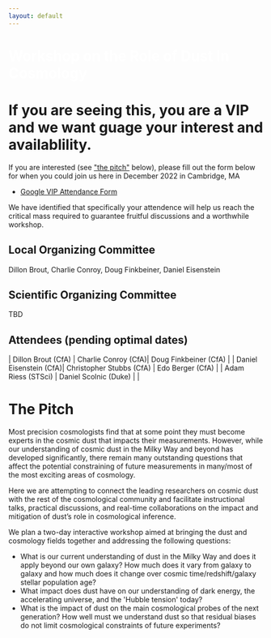 ```yaml
---
layout: default
---
```


# <span style="color:white">Workshop on the Role of Dust In Cosmology</span>

# If you are seeing this, you are a VIP and we want guage your interest and availablility.

If you are interested (see ["the pitch"](https://djbrout.github.io/Dust_In_Cosmology_Cfa_2022/#the-pitch) below), please fill out the form below for when you could join us here in December 2022 in Cambridge, MA
* [Google VIP Attendance Form](https://docs.google.com/forms/d/e/1FAIpQLSfpDN5LbUeNXzUcLl0ici5jvV37BOPDfxlz3f6H9GUrbqtsTg/viewform?usp=sf_link)

We have identified that specifically your attendence will help us reach the critical mass required to guarantee fruitful discussions and a worthwhile workshop.

## Local Organizing Committee

Dillon Brout, Charlie Conroy, Doug Finkbeiner, Daniel Eisenstein

## Scientific Organizing Committee

TBD

## Attendees (pending optimal dates)

| Dillon Brout (CfA)  | Charlie Conroy (CfA)| Doug Finkbeiner (CfA) |
| Daniel Eisenstein (CfA)| Christopher Stubbs (CfA)  | Edo Berger (CfA) |
| Adam Riess (STSci) | Daniel Scolnic  (Duke)  |       |

# <a name="pitch"></a>The Pitch
Most precision cosmologists find that at some point they must become experts in the cosmic dust that impacts their measurements. However, while our understanding of cosmic dust in the Milky Way and beyond has developed significantly, there remain many outstanding questions that affect the potential constraining of future measurements in many/most of the most exciting areas of cosmology. 

Here we are attempting to connect the leading researchers on cosmic dust with the rest of the cosmological community and facilitate instructional talks, practical discussions, and real-time collaborations on the impact and mitigation of dust’s role in cosmological inference.

We plan a two-day interactive workshop aimed at bringing the dust and cosmology fields together and addressing the following questions:
* What is our current understanding of dust in the Milky Way and does it apply beyond our own galaxy? How much does it vary from galaxy to galaxy and how much does it change over cosmic time/redshift/galaxy stellar population age?
* What impact does dust have on our understanding of dark energy, the accelerating universe, and the 'Hubble tension' today? 
* What is the impact of dust on the main cosmological probes of the next generation? How well must we understand dust so that residual biases do not limit cosmological constraints of future experiments?


